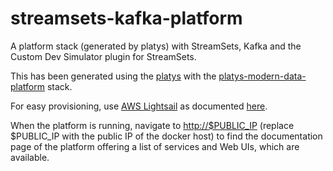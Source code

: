 # streamsets-kafka-platform
A platform stack (generated by platys) with StreamSets, Kafka and the Custom Dev Simulator plugin for StreamSets.

This has been generated using the [platys](http://github.com/trivadispf/platys) with the [platys-modern-data-platform](https://github.com/TrivadisPF/platys-modern-data-platform) stack. 

For easy provisioning, use [AWS Lightsail](https://aws.amazon.com/lightsail/) as documented [here](Lightsail.md).

When the platform is running, navigate to <http://$PUBLIC_IP> (replace $PUBLIC_IP with the public IP of the docker host) to find the documentation page of the platform offering a list of services and Web UIs, which are available.
